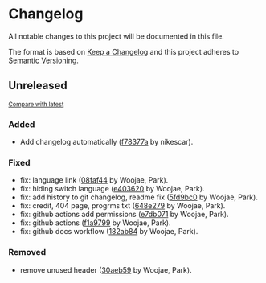 # Changelog

All notable changes to this project will be documented in this file.

The format is based on [Keep a Changelog](http://keepachangelog.com/en/1.0.0/)
and this project adheres to [Semantic Versioning](http://semver.org/spec/v2.0.0.html).

<!-- insertion marker -->
## Unreleased

<small>[Compare with latest](https://github.com/dure-one/dure.one/compare/28dca32060e9873ff1a63c6a267345e2c45b3dc5...HEAD)</small>

### Added

- Add changelog automatically ([f78377a](https://github.com/dure-one/dure.one/commit/f78377a95d66963b3b716ebbcc2b48d34eb322f0) by nikescar).

### Fixed

- fix: language link ([08faf44](https://github.com/dure-one/dure.one/commit/08faf445cfd0bc4251a4c1f1297cf79c0691b4e7) by Woojae, Park).
- fix: hiding switch language ([e403620](https://github.com/dure-one/dure.one/commit/e403620db896bd85c92d8da7bf230a52692fb1c0) by Woojae, Park).
- fix: add history to git changelog, readme fix ([5fd9bc0](https://github.com/dure-one/dure.one/commit/5fd9bc05e8b4e1750756eaf27f15e332123c45d0) by Woojae, Park).
- fix: credit, 404 page, progrms txt ([648e279](https://github.com/dure-one/dure.one/commit/648e27948ce7317343833ef7351ca0eae29d700a) by Woojae, Park).
- fix: github actions add permissions ([e7db071](https://github.com/dure-one/dure.one/commit/e7db071efc6950a267982723f96028125b3d256a) by Woojae, Park).
- fix: github actions ([f1a9799](https://github.com/dure-one/dure.one/commit/f1a97999345949f7f4cd147fe6d30c1d93139ea2) by Woojae, Park).
- fix: github docs workflow ([182ab84](https://github.com/dure-one/dure.one/commit/182ab84f7af7f8e0ad2c3d2f9a52d4f7e9f96a9d) by Woojae, Park).

### Removed

- remove unused header ([30aeb59](https://github.com/dure-one/dure.one/commit/30aeb5973f27812c578b67a39f291c0e9075d9ee) by Woojae, Park).

<!-- insertion marker -->
